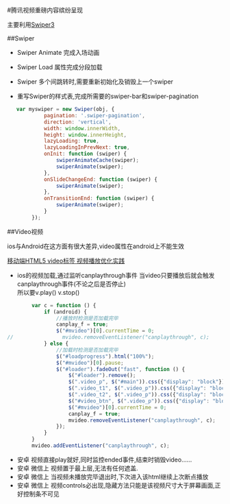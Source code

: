 #腾讯视频重磅内容缤纷呈现

主要利用[Swiper3](http://www.swiper.com.cn/)

##Swiper
* Swiper Animate 完成入场动画

* Swiper Load 属性完成分段加载

* Swiper 多个间跳转时,需要重新初始化及销毁上一个swiper
 
* 重写Swiper的样式表,完成所需要的swiper-bar和swiper-pagination

```js
   var myswiper = new Swiper(obj, {
            pagination: '.swiper-pagination',
            direction: 'vertical',
            width: window.innerWidth,
            height: window.innerHeight,
            lazyLoading: true,
            lazyLoadingInPrevNext: true,
            onInit: function (swiper) {
                swiperAnimateCache(swiper);
                swiperAnimate(swiper);
            },
            onSlideChangeEnd: function (swiper) {
                swiperAnimate(swiper);
            },
            onTransitionEnd: function (swiper) {
                swiperAnimate(swiper);
            }
        });
```


##Video视频

ios与Android在这方面有很大差异,video属性在android上不能生效

[移动端HTML5 video标签 视频播放优化实践](http://www.xuanfengge.com/html5-video-play.html)


* ios的视频加载,通过监听canplaythrough事件 
当video只要播放后就会触发canplaythrough事件(不论之后是否停止)  
所以要v.play() v.stop()





```js
        var c = function () {
            if (android) {
                //播放时检测是否加载完毕
                canplay_f = true;
                $("#mvideo")[0].currentTime = 0;
//                mvideo.removeEventListener("canplaythrough", c);
            } else {
                //加载时检测是否加载完毕
                $("#loadprogress").html("100%");
                $("#mvideo")[0].pause;
                $("#loader").fadeOut("fast", function () {
                    $("#loader").remove();
                    $(".video_p", $("#main")).css({"display": "block"});
                    $(".video_t1", $(".video_p")).css({"display": "block"});
                    $(".video_t2", $(".video_p")).css({"display": "block"});
                    $("#video_btn", $(".video_p")).css({"display": "block"});
                    $("#mvideo")[0].currentTime = 0;
                    canplay_f = true;
                    mvideo.removeEventListener("canplaythrough", c);
                });
            }
        }
        mvideo.addEventListener("canplaythrough", c);
```

* 安卓 视频直接play就好,同时监控ended事件,结束时销毁video……
* 安卓 微信上 视频置于最上层,无法有任何遮盖.
* 安卓 微信上 当视频未播放完毕退出时,下次进入该html继续上次断点播放
* 安卓 微信上 视频controls必出现,隐藏方法只能是该视频尺寸大于屏幕画面,正好控制条不可见
                          



